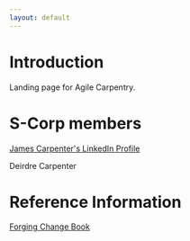 ```yaml
---
layout: default
---
```


# Introduction

Landing page for Agile Carpentry.

# S-Corp members

[James Carpenter's LinkedIn Profile](https://www.linkedin.com/in/jamescarpenter1/)

Deirdre Carpenter

# Reference Information

[Forging Change Book](http://forgingchange.com)




